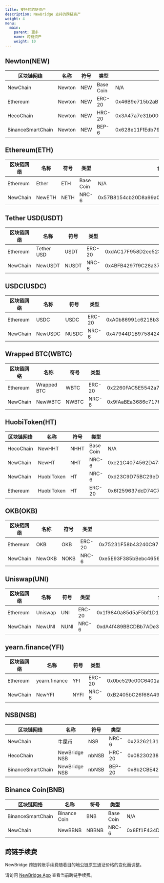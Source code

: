 ```yaml
---
title: 支持的跨链资产
description: NewBridge 支持的跨链资产
weight: 4
menu:
  main:
    parent: 更多
    name: 跨链资产
    weight: 10
---
```


## Newton(NEW)

| 区块链网络        | 名称   | 符号 | 类型      | 合约                                       |
| ----------------- | ------ | ---- | --------- | ------------------------------------------ |
| NewChain          | Newton | NEW  | Base Coin | N/A                                        |
| Ethereum          | Newton | NEW  | ERC-20    | 0x46B9e715b2aB7D5999DEe748eFe9379E4f94e0bF |
| HecoChain         | Newton | NEW  | HRC-20    | 0x3A47a7e31b00C5754e2580907BDe73132DF48637 |
| BinanceSmartChain | Newton | NEW  | BEP-6     | 0x628e11FfEdb79b3d536220F56242cC3B0fF5eC87 |

## Ethereum(ETH)

| 区块链网络 | 名称   | 符号 | 类型      | 合约                                       |
| ---------- | ------ | ---- | --------- | ------------------------------------------ |
| Ethereum   | Ether  | ETH  | Base Coin | N/A                                        |
| NewChain   | NewETH | NETH | NRC-6     | 0x57B8154cb20D8a99a0d4aC55db3bcd19f61Baa5B |

## Tether USD(USDT)

| 区块链网络 | 名称       | 符号  | 类型   | 合约                                       |
| ---------- | ---------- | ----- | ------ | ------------------------------------------ |
| Ethereum   | Tether USD | USDT  | ERC-20 | 0xdAC17F958D2ee523a2206206994597C13D831ec7 |
| NewChain   | NewUSDT    | NUSDT | NRC-6  | 0x4BFB4297f9C28a373aE6ae58a8f8EfeFF334cae8 |

## USDC(USDC)

| 区块链网络 | 名称    | 符号  | 类型   | 合约                                       |
| ---------- | ------- | ----- | ------ | ------------------------------------------ |
| Ethereum   | USDC    | USDC  | ERC-20 | 0xA0b86991c6218b36c1d19D4a2e9Eb0cE3606eB48 |
| NewChain   | NewUSDC | NUSDC | NRC-6  | 0x47944D1B9758424eb628dB7E2daA5F522745310D |

## Wrapped BTC(WBTC)

| 区块链网络 | 名称        | 符号  | 类型   | 合约                                       |
| ---------- | ----------- | ----- | ------ | ------------------------------------------ |
| Ethereum   | Wrapped BTC | WBTC  | ERC-20 | 0x2260FAC5E5542a773Aa44fBCfeDf7C193bc2C599 |
| NewChain   | NewWBTC     | NWBTC | NRC-6  | 0x9fAaBEa3686c7176349406AB52D1eD31B693ac0b |

## HuobiToken(HT)

| 区块链网络 | 名称       | 符号 | 类型      | 合约                                       |
| ---------- | ---------- | ---- | --------- | ------------------------------------------ |
| HecoChain  | NewHHT     | NHHT | Base Coin | N/A                                        |
| NewChain   | NewHT      | NHT  | NRC-6     | 0xe21C4074562D473e8fad1311dB018d6Ff94a5Fa4 |
| NewChain   | HuobiToken | HT   | NRC-6     | 0xd23C9D75BC29eDC6eCb1760975ae30b98fbBD263 |
| Ethereum   | HuobiToken | HT   | ERC-20    | 0x6f259637dcD74C767781E37Bc6133cd6A68aa161 |

## OKB(OKB)

| 区块链网络 | 名称   | 符号 | 类型   | 合约                                       |
| ---------- | ------ | ---- | ------ | ------------------------------------------ |
| Ethereum   | OKB    | OKB  | ERC-20 | 0x75231F58b43240C9718Dd58B4967c5114342a86c |
| NewChain   | NewOKB | NOKB | NRC-6  | 0xe5E93F385bBebc4656FBA1b3faFF2B5C9B761EA0 |

## Uniswap(UNI)

| 区块链网络 | 名称    | 符号 | 类型   | 合约                                       |
| ---------- | ------- | ---- | ------ | ------------------------------------------ |
| Ethereum   | Uniswap | UNI  | ERC-20 | 0x1f9840a85d5aF5bf1D1762F925BDADdC4201F984 |
| NewChain   | NewUNI  | NUNI | NRC-6  | 0xdA4f489BBCDBb7ADe39AD60205bd64b38C1c2A40 |

## yearn.finance(YFI)

| 区块链网络 | 名称          | 符号 | 类型   | 合约                                       |
| ---------- | ------------- | ---- | ------ | ------------------------------------------ |
| Ethereum   | yearn.finance | YFI  | ERC-20 | 0x0bc529c00C6401aEF6D220BE8C6Ea1667F6Ad93e |
| NewChain   | NewYFI        | NYFI | NRC-6  | 0xB2405bC26f68A49D52C722d6Ddc9902AB8dC30c7 |

## NSB(NSB)

| 区块链网络        | 名称          | 符号  | 类型   | 合约                                       |
| ----------------- | ------------- | ----- | ------ | ------------------------------------------ |
| NewChain          | 牛屎币        | NSB   | NRC-6  | 0x23262131c5EE341470df6A2D037d0Cd78A49A43a |
| HecoChain         | NewBridge NSB | nbNSB | HRC-20 | 0x08230238314326CCC2f3196786771ed15d75705f |
| BinanceSmartChain | NewBridge NSB | nbNSB | BEP-20 | 0x8b2CBE4259f8fd2FCCD164c9FEe455624B241805 |

## Binance Coin(BNB)

| 区块链网络        | 名称         | 符号  | 类型      | 合约                                       |
| ----------------- | ------------ | ----- | --------- | ------------------------------------------ |
| BinanceSmartChain | Binance Coin | BNB   | Base Coin | N/A                                        |
| NewChain          | NewBBNB      | NBBNB | NRC-6     | 0x8Ef1F434D55c97F8DCeD8527dfbEBE963eAd3Ff6 |

## 跨链手续费

NewBridge 跨链转账手续费随着目的地公链原生通证价格的变化而调整。

请访问 [NewBridge App](https://app.newbridge.network) 查看当前跨链手续费。
